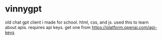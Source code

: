 # vinnygpt
old chat gpt client i made for school. 
html, css, and js.
used this to learn about apis.
requires api keys.
get one from https://platform.openai.com/api-keys
